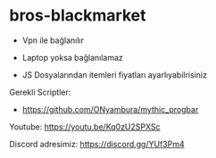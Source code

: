 # bros-blackmarket

- Vpn ile bağlanılır
- Laptop yoksa bağlanılamaz

- JS Dosyalarından itemleri fiyatları ayarlıyabilrisiniz

Gerekli Scriptler:
- https://github.com/ONyambura/mythic_progbar

Youtube: https://youtu.be/Kq0zU2SPXSc

Discord adresimiz:  https://discord.gg/YUf3Pm4
